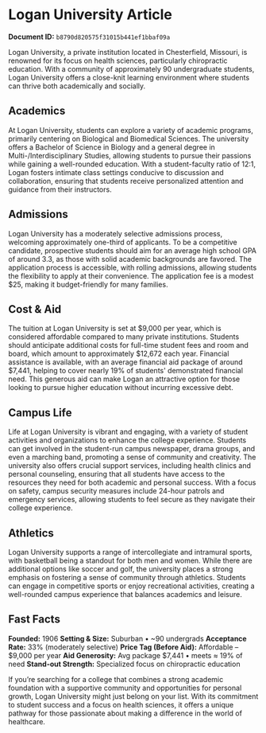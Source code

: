 # Logan University Article

**Document ID:** `b8790d820575f31015b441ef1bbaf09a`

Logan University, a private institution located in Chesterfield, Missouri, is renowned for its focus on health sciences, particularly chiropractic education. With a community of approximately 90 undergraduate students, Logan University offers a close-knit learning environment where students can thrive both academically and socially.

## Academics

At Logan University, students can explore a variety of academic programs, primarily centering on Biological and Biomedical Sciences. The university offers a Bachelor of Science in Biology and a general degree in Multi-/Interdisciplinary Studies, allowing students to pursue their passions while gaining a well-rounded education. With a student-faculty ratio of 12:1, Logan fosters intimate class settings conducive to discussion and collaboration, ensuring that students receive personalized attention and guidance from their instructors.

## Admissions

Logan University has a moderately selective admissions process, welcoming approximately one-third of applicants. To be a competitive candidate, prospective students should aim for an average high school GPA of around 3.3, as those with solid academic backgrounds are favored. The application process is accessible, with rolling admissions, allowing students the flexibility to apply at their convenience. The application fee is a modest $25, making it budget-friendly for many families.

## Cost & Aid

The tuition at Logan University is set at $9,000 per year, which is considered affordable compared to many private institutions. Students should anticipate additional costs for full-time student fees and room and board, which amount to approximately $12,672 each year. Financial assistance is available, with an average financial aid package of around $7,441, helping to cover nearly 19% of students' demonstrated financial need. This generous aid can make Logan an attractive option for those looking to pursue higher education without incurring excessive debt.

## Campus Life

Life at Logan University is vibrant and engaging, with a variety of student activities and organizations to enhance the college experience. Students can get involved in the student-run campus newspaper, drama groups, and even a marching band, promoting a sense of community and creativity. The university also offers crucial support services, including health clinics and personal counseling, ensuring that all students have access to the resources they need for both academic and personal success. With a focus on safety, campus security measures include 24-hour patrols and emergency services, allowing students to feel secure as they navigate their college experience.

## Athletics

Logan University supports a range of intercollegiate and intramural sports, with basketball being a standout for both men and women. While there are additional options like soccer and golf, the university places a strong emphasis on fostering a sense of community through athletics. Students can engage in competitive sports or enjoy recreational activities, creating a well-rounded campus experience that balances academics and leisure.

## Fast Facts
**Founded:** 1906
**Setting & Size:** Suburban • ~90 undergrads
**Acceptance Rate:** 33% (moderately selective)
**Price Tag (Before Aid):** Affordable – $9,000 per year
**Aid Generosity:** Avg package $7,441 • meets ≈ 19% of need
**Stand-out Strength:** Specialized focus on chiropractic education

If you’re searching for a college that combines a strong academic foundation with a supportive community and opportunities for personal growth, Logan University might just belong on your list. With its commitment to student success and a focus on health sciences, it offers a unique pathway for those passionate about making a difference in the world of healthcare.
